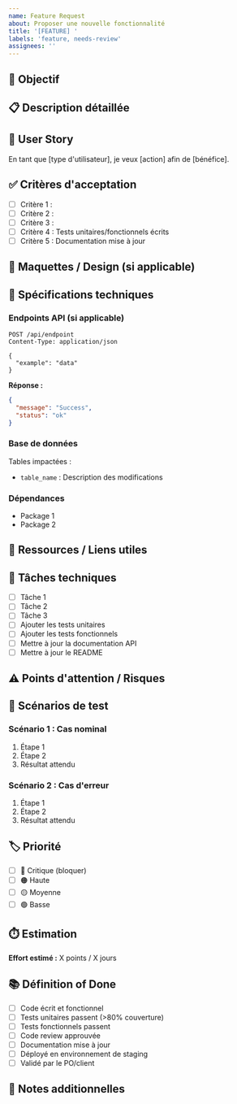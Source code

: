 ```yaml
---
name: Feature Request
about: Proposer une nouvelle fonctionnalité
title: '[FEATURE] '
labels: 'feature, needs-review'
assignees: ''
---
```


## 🎯 Objectif

<!-- Brève description de ce que la feature doit accomplir (1-2 phrases) -->

## 📋 Description détaillée

<!-- Explication complète de la fonctionnalité demandée. Pourquoi est-elle nécessaire ? Quel problème résout-elle ? -->

## 👤 User Story

En tant que [type d'utilisateur], je veux [action] afin de [bénéfice].

## ✅ Critères d'acceptation

- [ ] Critère 1 : 
- [ ] Critère 2 : 
- [ ] Critère 3 : 
- [ ] Critère 4 : Tests unitaires/fonctionnels écrits
- [ ] Critère 5 : Documentation mise à jour

## 🎨 Maquettes / Design (si applicable)

<!-- [Lien vers Figma / Image / Screenshot] -->

## 🔧 Spécifications techniques

### Endpoints API (si applicable)

```http
POST /api/endpoint
Content-Type: application/json

{
  "example": "data"
}
```

**Réponse :**
```json
{
  "message": "Success",
  "status": "ok"
}
```

### Base de données

Tables impactées :
- `table_name` : Description des modifications

### Dépendances

- Package 1
- Package 2

## 🔗 Ressources / Liens utiles

<!-- - [Documentation](lien) -->
<!-- - [Issue liée #123](#) -->

## 📌 Tâches techniques

- [ ] Tâche 1
- [ ] Tâche 2
- [ ] Tâche 3
- [ ] Ajouter les tests unitaires
- [ ] Ajouter les tests fonctionnels
- [ ] Mettre à jour la documentation API
- [ ] Mettre à jour le README

## ⚠️ Points d'attention / Risques

<!-- Sécurité, performance, UX, etc. -->

## 🧪 Scénarios de test

### Scénario 1 : Cas nominal
1. Étape 1
2. Étape 2
3. Résultat attendu

### Scénario 2 : Cas d'erreur
1. Étape 1
2. Étape 2
3. Résultat attendu

## 🏷️ Priorité

- [ ] 🔴 Critique (bloquer)
- [ ] 🟠 Haute
- [ ] 🟡 Moyenne
- [ ] 🟢 Basse

## ⏱️ Estimation

**Effort estimé :** X points / X jours

## 📚 Définition of Done

- [ ] Code écrit et fonctionnel
- [ ] Tests unitaires passent (>80% couverture)
- [ ] Tests fonctionnels passent
- [ ] Code review approuvée
- [ ] Documentation mise à jour
- [ ] Déployé en environnement de staging
- [ ] Validé par le PO/client

## 💬 Notes additionnelles

<!-- Toute information supplémentaire, contraintes spécifiques, questions en suspens -->
